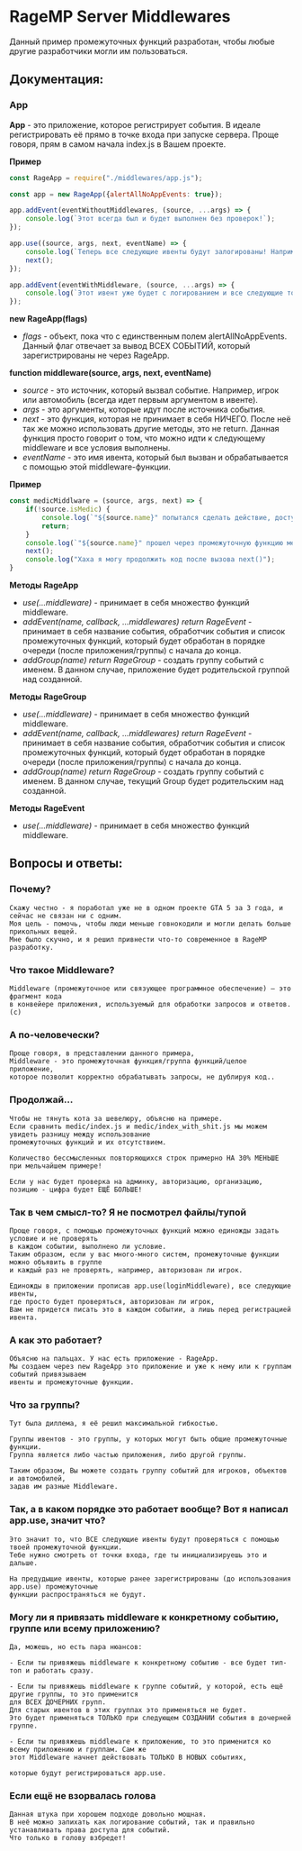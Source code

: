 # RageMP Server Middlewares

Данный пример промежуточных функций разработан, чтобы любые другие разработчики могли им пользоваться.

## Документация:

### App

**App** - это приложение, которое регистрирует события.
В идеале регистрировать её прямо в точке входа при запуске сервера.
Проще говоря, прям в самом начала index.js в Вашем проекте.

**Пример**
```JavaScript
const RageApp = require("./middlewares/app.js");

const app = new RageApp({alertAllNoAppEvents: true});

app.addEvent(eventWithoutMiddlewares, (source, ...args) => {
	console.log(`Этот всегда был и будет выполнен без проверок!`);
});

app.use((source, args, next, eventName) => {
	console.log(`Теперь все следующие ивенты будут залогированы! Например, ${eventName}`);
	next();
});

app.addEvent(eventWithMiddleware, (source, ...args) => {
	console.log(`Этот ивент уже будет с логированием и все следующие тоже!`);
});
```

**new RageApp(flags)**

* *flags* - объект, пока что с единственным полем alertAllNoAppEvents. Данный флаг отвечает за вывод ВСЕХ СОБЫТИЙ, который зарегистрированы не через RageApp. 

**function middleware(source, args, next, eventName)**
* *source* - это источник, который вызвал событие. Например, игрок или автомобиль (всегда идет первым аргументом в ивенте).
* *args* - это аргументы, которые идут после источника события.
* *next* - это функция, которая не принимает в себя НИЧЕГО. После неё так же можно использовать другие методы, это не return. Данная функция просто говорит о том, что можно идти к следующему middleware и все условия выполнены.
* *eventName* - это имя ивента, который был вызван и обрабатывается с помощью этой middleware-функции.

**Пример**
```JavaScript
const medicMiddlware = (source, args, next) => {
	if(!source.isMedic) {
		console.log(`"${source.name}" попытался сделать действие, доступное для медиков, но он не медик и ничего не получилось!`);
		return;
	}
	console.log(`"${source.name}" прошел через промежуточную функцию медиков!`);
	next();
	console.log("Хаха я могу продолжить код после вызова next()");
}
```

**Методы RageApp**
* *use(...middleware)* - принимает в себя множество функций middleware.
* *addEvent(name, callback, ...middlewares) return RageEvent* - принимает в себя название события, обработчик события и список промежуточных функций, который будет обработан в порядке очереди (после приложения/группы) с начала до конца. 
* *addGroup(name) return RageGroup* - создать группу событий с именем. В данном случае, приложение будет родительской группой над созданной.

**Методы RageGroup**
* *use(...middleware)* - принимает в себя множество функций middleware.
* *addEvent(name, callback, ...middlewares) return RageEvent* - принимает в себя название события, обработчик события и список промежуточных функций, который будет обработан в порядке очереди (после приложения/группы) с начала до конца. 
* *addGroup(name) return RageGroup* - создать группу событий с именем. В данном случае, текущий Group будет родительским над созданной.

**Методы RageEvent** 
* *use(...middleware)* - принимает в себя множество функций middleware.

## Вопросы и ответы:

### Почему?
```
Скажу честно - я поработал уже не в одном проекте GTA 5 за 3 года, и сейчас не связан ни с одним.
Моя цель - помочь, чтобы люди меньше говнокодили и могли делать больше прикольных вещей.
Мне было скучно, и я решил привнести что-то современное в RageMP разработку.
```

### Что такое Middleware?
```
Middleware (промежуточное или связующее программное обеспечение) — это фрагмент кода 
в конвейере приложения, используемый для обработки запросов и ответов. (с)
```

### А по-человечески?
```
Проще говоря, в представлении данного примера, 
Middleware - это промежуточная функция/группа функций/целое приложение, 
которое позволит корректно обрабатывать запросы, не дублируя код..
```

### Продолжай...
```
Чтобы не тянуть кота за шевелюру, объясню на примере.
Если сравнить medic/index.js и medic/index_with_shit.js мы можем увидеть разницу между использование 
промежуточных функций и их отсутствием.

Количество бессмысленных повторяющихся строк примерно НА 30% МЕНЬШЕ при мельчайшем примере!

Если у нас будет проверка на админку, авторизацию, организацию, позицию - цифра будет ЕЩЁ БОЛЬШЕ!
```

### Так в чем смысл-то? Я не посмотрел файлы/тупой
```
Проще говоря, с помощью промежуточных функций можно единожды задать условие и не проверять 
в каждом событии, выполнено ли условие.
Таким образом, если у вас много-много систем, промежуточные функции можно объявить в группе
и каждый раз не проверять, например, авторизован ли игрок.

Единожды в приложении прописав app.use(loginMiddleware), все следующие ивенты, 
где просто будет проверяться, авторизован ли игрок, 
Вам не придется писать это в каждом событии, а лишь перед регистрацией ивента.
```

### А как это работает?
```
Объясню на пальцах. У нас есть приложение - RageApp.
Мы создаем через new RageApp это приложение и уже к нему или к группам событий привязываем 
ивенты и промежуточные функции.
```

### Что за группы?
```
Тут была диллема, я её решил максимальной гибкостью.

Группы ивентов - это группы, у которых могут быть общие промежуточные функции.
Группа является либо частью приложения, либо другой группы.

Таким образом, Вы можете создать группу событий для игроков, объектов и автомобилей, 
задав им разные Middleware.
```

### Так, а в каком порядке это работает вообще? Вот я написал app.use, значит что?
```
Это значит то, что ВСЕ следующие ивенты будут проверяться с помощью твоей промежуточной функции.
Тебе нужно смотреть от точки входа, где ты инициализируешь это и дальше. 

На предудыщие ивенты, которые ранее зарегистрированы (до использования app.use) промежуточные
функции распространяться не будут. 
```

### Могу ли я привязать middleware к конкретному событию, группе или всему приложению?
```
Да, можешь, но есть пара нюансов:

- Если ты привяжешь middleware к конкретному событию - все будет тип-топ и работать сразу.

- Если ты привяжешь middleware к группе событий, у которой, есть ещё другие группы, то это применится
для ВСЕХ ДОЧЕРНИХ групп.
Для старых ивентов в этих группах это применяться не будет. 
Это будет применяться ТОЛЬКО при следующем СОЗДАНИИ события в дочерней группе.

- Если ты привяжешь middleware к приложению, то это применится ко всему приложению и группам. Сам же
этот Middleware начнет действовать ТОЛЬКО В НОВЫХ событиях, 

которые будут регистрироваться app.use.
```

### Если ещё не взорвалась голова
```
Данная штука при хорошем подходе довольно мощная. 
В неё можно запихать как логирование событий, так и правильно устанавливать права доступа для событий.
Что только в голову взбредет!
```